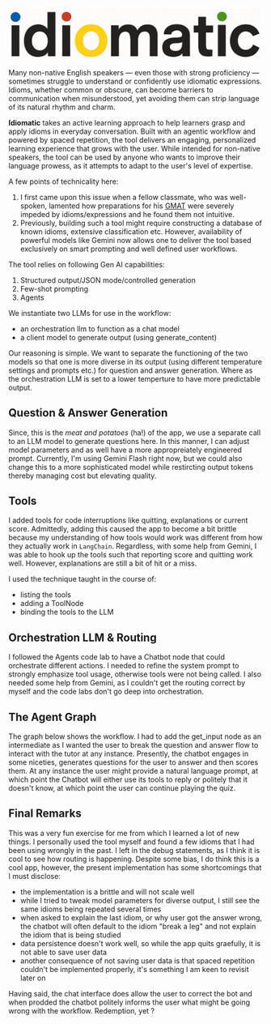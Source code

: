 ![idiomatic](idiomatic.jpeg)

Many non-native English speakers — even those with strong proficiency — sometimes struggle to understand or confidently use idiomatic expressions. Idioms, whether common or obscure, can become barriers to communication when misunderstood, yet avoiding them can strip language of its natural rhythm and charm.

**Idiomatic** takes an active learning approach to help learners grasp and apply idioms in everyday conversation. Built with an agentic workflow and powered by spaced repetition, the tool delivers an engaging, personalized learning experience that grows with the user. While intended for non-native speakers, the tool can be used by anyone who wants to improve their language prowess, as it attempts to adapt to the user's level of expertise.

A few points of technicality here:
 1. I first came upon this issue when a fellow classmate, who was well-spoken, lamented how preparations for his [GMAT](https://www.mba.com/exams/gmat-exam) were severely impeded by idioms/expressions and he found them not intuitive.
 2. Previously, building such a tool might require constructing a database of known idioms, extensive classification etc. However, availability of powerful models like Gemini now allows one to deliver the tool based exclusively on smart prompting and well defined user workflows.

The tool relies on following Gen AI capabilities:
 1. Structured output/JSON mode/controlled generation
 2. Few-shot prompting
 3. Agents

We instantiate two LLMs for use in the workflow:
- an orchestration llm to function as a chat model
- a client model to generate output (using generate_content)

Our reasoning is simple. We want to separate the functioning of the two models so that one is more diverse in its output (using different temperature settings and prompts etc.) for question and answer generation. Where as the orchestration LLM is set to a lower temperture to have more predictable output.

## Question & Answer Generation
Since, this is the _meat and potatoes_ (ha!) of the app, we use a separate call to an LLM model to generate questions here. In this manner, I can adjust model parameters and as well have a more appropreiately engineered prompt. Currently, I'm using Gemini Flash right now, but we could also change this to a more sophisticated model while restircting output tokens thereby managing cost but elevating quality.

## Tools
I added tools for code interruptions like quitting, explanations or current score. Admittedly, adding this caused the app to become a bit brittle because my understanding of how tools would work was different from how they actually work in `LangChain`. Regardless, with some help from Gemini, I was able to hook up the tools such that reporting score and quitting work well. However, explanations are still a bit of hit or a miss.

I used the technique taught in the course of:

- listing the tools
- adding a ToolNode
- binding the tools to the LLM

## Orchestration LLM & Routing
I followed the Agents code lab to have a Chatbot node that could orchestrate different actions. I needed to refine the system prompt to strongly emphasize tool usage, otherwise tools were not being called. I also needed some help from Gemini, as I couldn't get the routing correct by myself and the code labs don't go deep into orchestration.

## The Agent Graph
The graph below shows the workflow. I had to add the get_input node as an intermediate as I wanted the user to break the question and answer flow to interact with the tutor at any instance. Presently, the chatbot engages in some niceties, generates questions for the user to answer and then scores them. At any instance the user might provide a natural language prompt, at which point the Chatbot will either use its tools to reply or politely that it doesn't know, at which point the user can continue playing the quiz.

## Final Remarks
This was a very fun exercise for me from which I learned a lot of new things. I personally used the tool myself and found a few idioms that I had been using wrongly in the past. I left in the debug statements, as I think it is cool to see how routing is happening. Despite some bias, I do think this is a cool app, however, the present implementation has some shortcomings that I must disclose:

- the implementation is a brittle and will not scale well
- while I tried to tweak model parameters for diverse output, I still see the same idioms being repeated several times
- when asked to explain the last idiom, or why user got the answer wrong, the chatbot will often default to the idiom "break a leg" and not explain the idiom that is being studied
- data persistence doesn't work well, so while the app quits graefully, it is not able to save user data
- another consequence of not saving user data is that spaced repetition couldn't be implemented properly, it's something I am keen to revisit later on

Having said, the chat interface does allow the user to correct the bot and when prodded the chatbot politely informs the user what might be going wrong with the workflow. Redemption, yet ?
